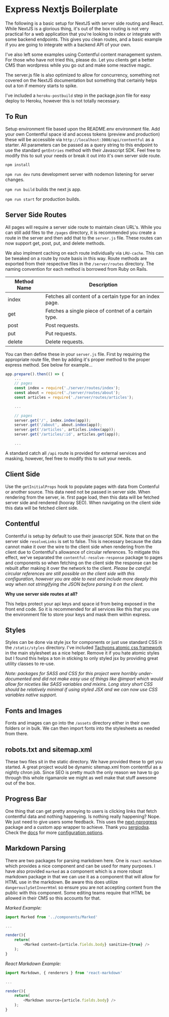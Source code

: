 # Express Nextjs Boilerplate

The following is a basic setup for NextJS with server side routing and React. While NextJS is a glorious thing, it's out of the box routing is not very practical for a web application that you're looking to index or integrate with some backend endpoints. This gives you clean routes, and a basic example if you are going to integrate with a backend API of your own. 

I've also left some examples using Contentful content management system. For those who have not tried this, please do. Let you clients get a better CMS than wordpress while you go out and make some reactive magic.

The server.js file is also optimized to allow for concurrency, something not covered on the NextJS documentation but something that certainly helps out a ton if memory starts to spike.

I've included a `heroku-postbuild` step in the package.json file for easy deploy to Heroku, however this is not totally necessary.

## To Run

Setup environment file based upon the README.env environment file. Add your own Contentful space id and access tokens (preview and production) these will be accessible via `http://localhost:3000/api/contentful` as a starter. All parameters can be passed as a query string to this endpoint to use the standard `getEntries` method with their Javascript SDK. Feel free to modify this to suit your needs or break it out into it's own server side route. 

`npm install`

`npm run dev` runs development server with nodemon listening for server changes.

`npm run build` builds the next js app.

`npm run start` for production builds.

## Server Side Routes

All pages will require a server side route to maintain clean URL's. While you can still add files to the `/pages` directory, it is recommended you create a route in the server and then add that to the `server.js` file. These routes can now support get, post, put, and delete methods. 

We also implment caching on each route individually via `LRU-cache`. This can be tweaked on a route by route basis in this way. Route methods are exported from their respective files in the `/server/routes` directory. The naming convention for each method is borrowed from Ruby on Rails. 

|Method Name|Description|
|-----------|-----------|
|index      |Fetches all content of a certain type for an index page.|
|get        |Fetches a single piece of contnet of a certain type.    |
|post       |Post requests.                                          |
|put        |Put requests.                                           |
|delete     |Delete requests.                                        |

You can then define these in your `server.js` file. First by requiring the appropriate route file, then by adding it's proper method to the proper express method. See below for example...

```js
app.prepare().then(() => {
    ...
    // pages
    const index = require('./server/routes/index');
    const about = require('./server/routes/about');
    const articles = require('./server/routes/articles');

    ... 

    // pages
    server.get('/', index.index(app));
    server.get('/about', about.index(app));
    server.get('/articles', articles.index(app));
    server.get('/articles/:id', articles.get(app));

    ...

```

A standard catch all `/api` route is provided for external services and masking, however, feel free to modify this to suit your needs.

## Client Side

Use the `getInitialProps` hook to populate pages with data from Contenful or another source. This data need not be passed in server side. When rendering from the server, ie. first page load, then this data will be fetched server side and rendered (hooray SEO). When navigating on the client side this data will be fetched client side.

## Contentful

Contentful is setup by default to use their javascript SDK. Note that on the server side `resolveLinks` is set to false. This is necessary because the data cannot make it over the wire to the client side when rendering from the client due to Contentful's allowance of circular references. To mitigate this effect, we've separated the `contentful-resolve-response` package to pages and components so when fetching on the client side the response can be rebuilt after making it over the network to the client. *Please be careful: circular references are still possible on the client side with this configuration, however you are able to nest and include more deeply this way when not stringifying the JSON before parsing it on the client.*

**Why use server side routes at all?**

This helps protect your api keys and space id from being exposed in the front end code. So it is recommended for all services like this that you use the environment file to store your keys and mask them within express.

## Styles

Styles can be done via style jsx for components or just use standard CSS in the `/static/styles` directory. I've included [Tachyons atomic css framework](http://tachyons.io/) in the main stylesheet as a nice helper. Remove it if you hate atomic styles but I found this helps a ton in sticking to only styled jsx by providing great utility classes to re-use.

*Note: packages for SASS and CSS for this project were horribly under-documented and did not make easy use of things like @import which would allow for niceties like SASS variables and mixins. Long story short CSS should be relatively minimal if using styled JSX and we can now use CSS variables native support.*

## Fonts and Images

Fonts and images can go into the `/assets` directory either in their own folders or in bulk. We can then import fonts into the stylesheets as needed from there. 

## robots.txt and sitemap.xml

These two files sit in the static directory. We have provided these to get you started. A great project would be dynamic sitemap.xml from contentful as a nightly chron job. Since SEO is pretty much the only reason we have to go through this whole rigamarole we might as well make that stuff awesome out of the box.

## Progress Bar

One thing that can get pretty annoying to users is clicking links that fetch contentful data and nothing happening. Is nothing really happening? Nope. We just need to give users some feedback. This uses the [next-nprogress](https://www.npmjs.com/package/next-nprogress) package and a custom app wrapper to achieve. Thank you [sergiodxa](https://www.npmjs.com/~sergiodxa). Check the [docs](https://github.com/rstacruz/nprogress) for more [configuration options](https://github.com/rstacruz/nprogress#configuration).

## Markdown Parsing

There are two packages for parsing markdown here. One is `react-markdown` which provides a nice component and can be used for many purposes. I have also provided `marked` as a component which is a more robust markdown package in that we can use it as a component that will allow for HTML use in the markdown. Be aware this does utilize `dangerouslySetInnerHtml` so ensure you are not accepting content from the public with this component. Some editing teams require that HTML be allowed in their CMS so this accounts for that.

*Marked Example:*

```js
import Marked from '../components/Marked'

...

render(){
    return(
        <Marked content={article.fields.body} sanitize={true} />
    );
}
```

*React Markdown Example:*

```js
import Markdown, { renderers } from 'react-markdown'

...

render(){
    return(
        <Markdown source={article.fields.body} />
    );
}
```